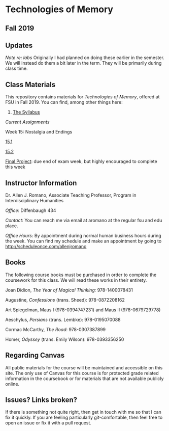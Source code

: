 # Technologies of Memory
## Fall 2019

## Updates

*Note re: labs* Originally I had planned on doing these earlier in the semester. We will instead do them a bit later in the term. They will be primarily during class time.


## Class Materials

This repository contains materials for *Technologies of Memory*, offered at FSU in Fall 2019. You can find, among other things here:

1. [The Syllabus](https://allenjromano.github.io/techmem2019/syllabus)

*Current Assignments*

Week 15: Nostalgia and Endings

[15.1](classes/15_1)

[15.2](classes/15_2)

[Final Project](finalproject): due end of exam week, but highly encouraged to complete this week


## Instructor Information
Dr. Allen J. Romano, Associate Teaching Professor, Program in Interdisciplinary Humanities

*Office*: Diffenbaugh 434

*Contact*: You can reach me via email at aromano at the regular fsu and edu place.

*Office Hours*: By appointment during normal human business hours during the week. You can find my schedule and make an appointment by going to http://scheduleonce.com/allenjromano

## Books

The following course books must be purchased in order to complete the coursework for this class. We will read these works in their entirety.

Joan Didion, *The Year of Magical Thinking:* 978-1400078431

Augustine, *Confessions* (trans. Sheed): 978-0872208162

Art Spiegelman, Maus I (978-0394747231) and Maus II (978-0679729778)

Aeschylus, *Persians* (trans. Lembke): 978-0195070088

Cormac McCarthy, *The Road*: 978-0307387899

Homer, *Odyssey* (trans. Emily Wilson): 978-0393356250



## Regarding Canvas

All public materials for the course will be maintained and accessible on this site. The only use of Canvas for this course is for protected grade related information in the coursebook or for materials that are not available publicly online.

## Issues? Links broken?
If there is something not quite right, then get in touch with me so that I can fix it quickly. If you are feeling particularly git-comfortable, then feel free to open an issue or fix it with a pull request. 
